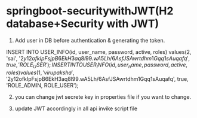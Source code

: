 # springboot-securitywithJWT(H2 database+Security with JWT)

1. Add user in DB before authentication & generating the token.

INSERT INTO USER_INFO(id, user_name, password, active, roles) values(2, 'sai', '$2y$12$ofkIpFsjpB6EkH3aq8l99.wA5Lh/6AsfJSAwrtdhm1Gqq1sAuqafq', true, 'ROLE_USER');
INSERT INTO USER_INFO(id, user_name, password, active, roles) values(1, 'virupaksha', '$2y$12$ofkIpFsjpB6EkH3aq8l99.wA5Lh/6AsfJSAwrtdhm1Gqq1sAuqafq', true, 'ROLE_ADMIN, ROLE_USER');

2. you can change jwt secrete key in properties file if you want to change.


3. update JWT accordingly in all api invike script file




